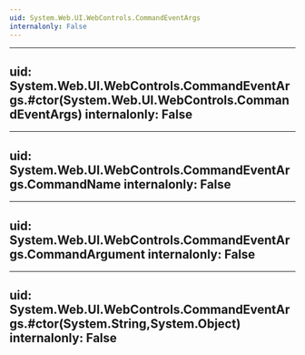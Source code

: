 ```yaml
---
uid: System.Web.UI.WebControls.CommandEventArgs
internalonly: False
---
```


---
uid: System.Web.UI.WebControls.CommandEventArgs.#ctor(System.Web.UI.WebControls.CommandEventArgs)
internalonly: False
---

---
uid: System.Web.UI.WebControls.CommandEventArgs.CommandName
internalonly: False
---

---
uid: System.Web.UI.WebControls.CommandEventArgs.CommandArgument
internalonly: False
---

---
uid: System.Web.UI.WebControls.CommandEventArgs.#ctor(System.String,System.Object)
internalonly: False
---
